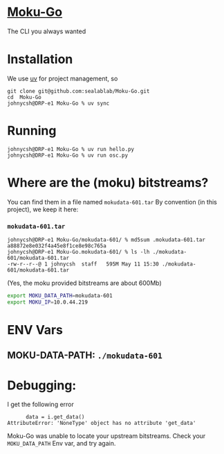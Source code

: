 # [Moku-Go](https://github.com/sealablab/Moku-Go)

The CLI you always wanted

# Installation
We use [uv](https://docs.astral.sh/uv/) for project management, so
```
git clone git@github.com:sealablab/Moku-Go.git
cd  Moku-Go
johnycsh@DRP-e1 Moku-Go % uv sync
```

# Running
```
johnycsh@DRP-e1 Moku-Go % uv run hello.py
johnycsh@DRP-e1 Moku-Go % uv run osc.py
```

# Where are the (moku) bitstreams? 
You can find them in a file named `mokudata-601.tar`
By convention (in this project), we keep it here:
### `mokudata-601.tar`
```
johnycsh@DRP-e1 Moku-Go/mokudata-601/ % md5sum .mokudata-601.tar a88872e8e032f4a45e8f1ce8e98c765a
johnycsh@DRP-e1 Moku-Go.mokudata-601/ % ls -lh ./mokudata-601/mokudata-601.tar
-rw-r--r--@ 1 johnycsh  staff   595M May 11 15:30 ./mokudata-601/mokudata-601.tar
```
(Yes, the moku provided bitstreams are about 600Mb)



``` env.sh
export MOKU_DATA_PATH=mokudata-601
export MOKU_IP=10.0.44.219
```
# ENV Vars
## MOKU-DATA-PATH: `./mokudata-601`

# Debugging:
I get the following error
 ```  File "osc.py"
       data = i.get_data()
AttributeError: 'NoneType' object has no attribute 'get_data'
```
Moku-Go was unable to locate your upstream bitstreams. 
Check your `MOKU_DATA_PATH` Env var, and try again.

